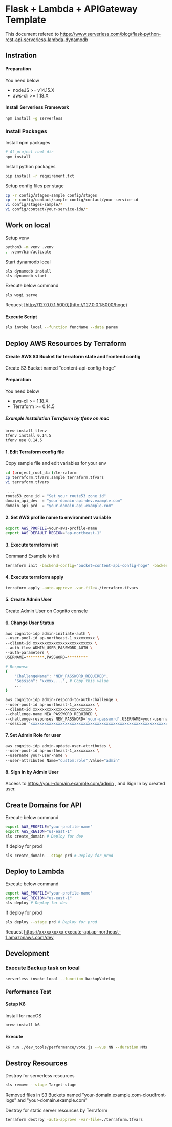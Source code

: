 # Flask + Lambda + APIGateway Template 

This document refered to https://www.serverless.com/blog/flask-python-rest-api-serverless-lambda-dynamodb

## Instration

#### Preparation

You need below

* nodeJS >= v14.15.X
* aws-cli >= 1.18.X

#### Install Serverless Framework

```bash
npm install -g serverless
```

### Install Packages

Install npm packages

```bash
# At project root dir
npm install
```

Install python packages

```bash
pip install -r requirement.txt
```

Setup config files per stage

```bash
cp -r config/stages-sample config/stages
cp -r config/contact/sample config/contact/your-service-id
vi config/stages-sample/*
vi config/contact/your-service-ida/*
```



## Work on local

Setup venv

```bash
python3 -m venv .venv
. .venv/bin/activate
```

Start dynamodb local

```bash
sls dynamodb install
sls dynamodb start
```

Execute below command

```bash
sls wsgi serve
```

Request [http://127.0.0.1:5000](http://127.0.0.1:5000/hoge)


#### Execute Script

```bash
sls invoke local --function funcName --data param
```

## Deploy AWS Resources by Terraform

#### Create AWS S3 Bucket for terraform state and frontend config

Create S3 Bucket named "content-api-config-hoge"

#### Preparation

You need below

* aws-cli >= 1.18.X
* Terraform >= 0.14.5

##### Example Installation Terraform by tfenv on mac

```bash
brew install tfenv
tfenv install 0.14.5
tfenv use 0.14.5
```

#### 1. Edit Terraform config file

Copy sample file and edit variables for your env

```bash
cd (project_root_dir)/terraform
cp terraform.tfvars.sample terraform.tfvars
vi terraform.tfvars
```

```terraform
 ...
route53_zone_id = "Set your route53 zone id"
domain_api_dev  = "your-domain-api-dev.example.com"
domain_api_prd  = "your-domain-api.example.com"
```

#### 2. Set AWS profile name to environment variable

```bash
export AWS_PROFILE=your-aws-profile-name
export AWS_DEFAULT_REGION="ap-northeast-1"
```

#### 3. Execute terraform init

Command Example to init

```bash
terraform init -backend-config="bucket=content-api-config-hoge" -backend-config="key=terraform.tfstate" -backend-config="region=ap-northeast-1" -backend-config="profile=your-aws-profile-name"
```

#### 4. Execute terraform apply

```bash
terraform apply -auto-approve -var-file=./terraform.tfvars
```

#### 5. Create Admin User

Create Admin User on Cognito consele

#### 6. Change User Status

```bash
aws cognito-idp admin-initiate-auth \
--user-pool-id ap-northeast-1_xxxxxxxxx \
--client-id xxxxxxxxxxxxxxxxxxxxxxxxxx \
--auth-flow ADMIN_USER_PASSWORD_AUTH \
--auth-parameters \
USERNAME=********,PASSWORD=*********

# Response
{
    "ChallengeName": "NEW_PASSWORD_REQUIRED",
    "Session": "xxxxx....", # Copy this value
    ...
}

aws cognito-idp admin-respond-to-auth-challenge \
--user-pool-id ap-northeast-1_xxxxxxxxx \
--client-id xxxxxxxxxxxxxxxxxxxxxxxxxx \
--challenge-name NEW_PASSWORD_REQUIRED \
--challenge-responses NEW_PASSWORD='your-password',USERNAME=your-username \
--session "xxxxxxxxxxxxxxxxxxxxxxxxxxxxxxxxxxxxxxxxxxxxxxxxxxxxxxxxxxxxxxxxxxxxxxxx"

```

#### 7. Set Admin Role for user

```bash
aws cognito-idp admin-update-user-attributes \
--user-pool-id ap-northeast-1_xxxxxxxxx \
--username your-user-name \
--user-attributes Name="custom:role",Value="admin"
```

#### 8. Sign In by Admin User

Access to https://your-domain.example.com/admin , and Sign In by created user.

## Create Domains for API

Execute below command

```bash
export AWS_PROFILE="your-profile-name"
export AWS_REGION="us-east-1"
sls create_domain # Deploy for dev
```

If deploy for prod

```bash
sls create_domain --stage prd # Deploy for prod
```


## Deploy to Lambda

Execute below command

```bash
export AWS_PROFILE="your-profile-name"
export AWS_REGION="us-east-1"
sls deploy # Deploy for dev
```

If deploy for prod

```bash
sls deploy --stage prd # Deploy for prod
```

Request https://xxxxxxxxxx.execute-api.ap-northeast-1.amazonaws.com/dev



## Development

### Execute Backup task on local

```bash
serverless invoke local --function backupVoteLog
```


### Performance Test

#### Setup K6

Install for macOS

```bash
brew install k6
```

#### Execute

```bash
k6 run ./dev_tools/performance/vote.js --vus NN --duration MMs
```


## Destroy Resources

Destroy for serverless resources

```bash
sls remove --stage Target-stage
```

Removed files in S3 Buckets named "your-domain.example.com-cloudfront-logs" and "your-domain.example.com" 

Destroy for static server resources by Terraform

```bash
terraform destroy -auto-approve -var-file=./terraform.tfvars
```

